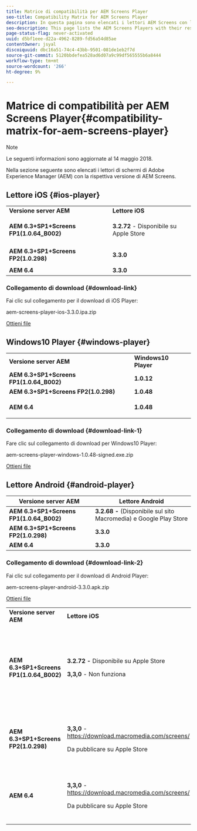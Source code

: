 ```yaml
---
title: Matrice di compatibilità per AEM Screens Player
seo-title: Compatibility Matrix for AEM Screens Player
description: In questa pagina sono elencati i lettori AEM Screens con la rispettiva versione di AEM Screens.
seo-description: This page lists the AEM Screens Players with their respective AEM Screens version.
page-status-flag: never-activated
uuid: d5bf1eee-d22a-4962-8289-fd56a54d85ae
contentOwner: jsyal
discoiquuid: dbc16a51-74c4-43bb-9501-081de1eb2f7d
source-git-commit: 5120bbdefea528ad6d07a9c99df565555b6a8444
workflow-type: tm+mt
source-wordcount: '266'
ht-degree: 9%

---
```



# Matrice di compatibilità per AEM Screens Player{#compatibility-matrix-for-aem-screens-player}

>[!NOTE]
>
>Le seguenti informazioni sono aggiornate al 14 maggio 2018.

Nella sezione seguente sono elencati i lettori di schermi di Adobe Experience Manager (AEM) con la rispettiva versione di AEM Screens.

## Lettore iOS {#ios-player}

<table> 
 <tbody>
  <tr>
   <td><strong>Versione server AEM</strong></td> 
   <td><strong>Lettore iOS</strong></td> 
  </tr>
  <tr>
   <td><strong>AEM 6.3+SP1+Screens FP1(1.0.64_B002)</strong></td> 
   <td><p><strong>3.2.72</strong> - Disponibile su Apple Store</p> <p> </p> </td> 
  </tr>
  <tr>
   <td><strong><strong>AEM 6.3+SP1+Screens FP2(1.0.298)</strong></strong></td> 
   <td><p><strong>3.3.0</strong> </p> <p> </p> </td> 
  </tr>
  <tr>
   <td><strong>AEM 6.4</strong></td> 
   <td><strong>3.3.0</strong> </td> 
  </tr>
 </tbody>
</table>

### Collegamento di download {#download-link}

Fai clic sul collegamento per il download di iOS Player:

aem-screens-player-ios-3.3.0.ipa.zip

[Ottieni file](assets/aem-screens-player-ios-330ipa.zip)

## Windows10 Player {#windows-player}

<table> 
 <tbody>
  <tr>
   <td><strong>Versione server AEM</strong></td> 
   <td><strong>Windows10 Player</strong></td> 
  </tr>
  <tr>
   <td><strong>AEM 6.3+SP1+Screens FP1(1.0.64_B002)</strong></td> 
   <td><strong>1.0.12</strong><br /> </td> 
  </tr>
  <tr>
   <td><strong><strong>AEM 6.3+SP1+Screens FP2(1.0.298)</strong></strong></td> 
   <td><strong>1.0.48 </strong></td> 
  </tr>
  <tr>
   <td><strong>AEM 6.4</strong></td> 
   <td><p><strong>1.0.48 </strong></p> </td> 
  </tr>
 </tbody>
</table>

### Collegamento di download {#download-link-1}

Fare clic sul collegamento di download per Windows10 Player:

aem-screens-player-windows-1.0.48-signed.exe.zip

[Ottieni file](assets/aem-screens-player-windows-1048-signedexe.zip)

## Lettore Android {#android-player}

| **Versione server AEM** | **Lettore Android** |
|---|---|
| **AEM 6.3+SP1+Screens FP1(1.0.64_B002)** | **3.2.68 -** (Disponibile sul sito Macromedia) e Google Play Store |
| **AEM 6.3+SP1+Screens FP2(1.0.298)** | **3.3.0** |
| **AEM 6.4** | **3.3.0** |

### Collegamento di download {#download-link-2}

Fai clic sul collegamento per il download di Android Player:

aem-screens-player-android-3.3.0.apk.zip

[Ottieni file](assets/aem-screens-player-android-330apk.zip)

<table> 
 <tbody>
  <tr>
   <td><strong>Versione server AEM</strong></td> 
   <td><strong>Lettore iOS</strong></td> 
   <td><strong>Windows10 Player</strong></td> 
   <td><strong>Chrome OS Player</strong><br /> </td> 
   <td><strong>Lettore Android</strong></td> 
  </tr>
  <tr>
   <td><strong>AEM 6.3+SP1+Screens FP1(1.0.64_B002)</strong></td> 
   <td><p><strong>3.2.72 - </strong>Disponibile su Apple Store</p> <p><strong>3,3,0</strong> - Non funziona</p> <p> </p> </td> 
   <td><strong>1.0.12</strong> - (disponibile su Macromedia)</td> 
   <td><p><strong>1.0.30 -</strong> Disponibile su Chrome Store.</p> <p>Non supportato con Feature Pack 1</p> </td> 
   <td><strong>3.2.68 -</strong> (Disponibile sul sito Macromedia) e Google Play Store</td> 
  </tr>
  <tr>
   <td><strong><strong>AEM 6.3+SP1+Screens FP2(1.0.298)</strong></strong></td> 
   <td><p><strong>3,3,0</strong> - <a href="https://download.macromedia.com/screens/">https://download.macromedia.com/screens/</a></p> <p>Da pubblicare su Apple Store</p> <p> </p> </td> 
   <td><strong>1.0.48 -</strong> <a href="https://download.macromedia.com/screens/">https://download.macromedia.com/screens/</a></td> 
   <td><p><strong>1.0.42 - </strong></p> <p>Da pubblicare su Chrome Store</p> </td> 
   <td><strong>3,3 - </strong><a href="https://download.macromedia.com/screens/">https://download.macromedia.com/screens/</a></td> 
  </tr>
  <tr>
   <td><strong>AEM 6.4</strong></td> 
   <td><p><strong>3,3,0</strong> - <a href="https://download.macromedia.com/screens/">https://download.macromedia.com/screens/</a></p> <p>Da pubblicare su Apple Store</p> </td> 
   <td><p><strong>1.0.48 -</strong><br /> </p> <p><a href="https://download.macromedia.com/screens/">https://download.macromedia.com/screens/</a></p> </td> 
   <td><p><strong>1.0.42 - </strong></p> <p>Da pubblicare su Chrome Store</p> </td> 
   <td><strong>3,3 - </strong><a href="https://download.macromedia.com/screens/">https://download.macromedia.com/screens/</a></td> 
  </tr>
 </tbody>
</table>

